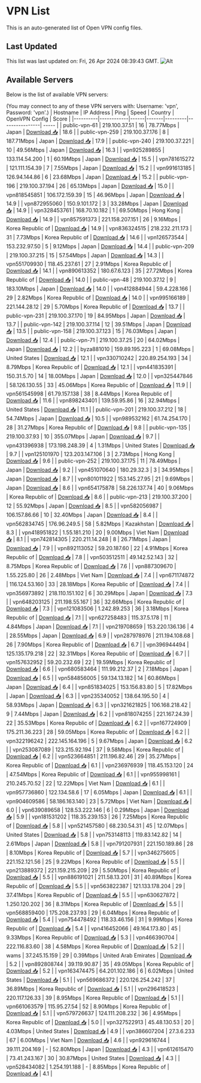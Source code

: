 # VPN List

This is an auto-generated list of Open VPN config files.

## Last Updated

This list was last updated on: Fri, 26 Apr 2024 08:39:43 GMT.
![Alt](https://repobeats.axiom.co/api/embed/186b98318ef1479477931607c1ad7d823f12451f.svg "Repobeats analytics image")

## Available Servers

Below is the list of available VPN servers:

(You may connect to any of these VPN servers with: Username: 'vpn', Password: 'vpn'.)
| Hostname | IP Address | Ping | Speed | Country | OpenVPN Config | Score |
|----------|------------|------|-------|---------|----------------| ----- |
| public-vpn-61 | 219.100.37.51 | 16 | 78.77Mbps | Japan | [Download 📥](./configs/server_0_JP.ovpn) | 18.6 |
| public-vpn-259 | 219.100.37.176 | 8 | 187.71Mbps | Japan | [Download 📥](./configs/server_1_JP.ovpn) | 17.9 |
| public-vpn-240 | 219.100.37.221 | 10 | 49.56Mbps | Japan | [Download 📥](./configs/server_2_JP.ovpn) | 16.3 |
| vpn925289855 | 133.114.54.200 | 1 | 60.19Mbps | Japan | [Download 📥](./configs/server_3_JP.ovpn) | 15.5 |
| vpn781615272 | 121.111.154.39 | 7 | 7.55Mbps | Japan | [Download 📥](./configs/server_4_JP.ovpn) | 15.2 |
| vpn991613185 | 126.94.144.86 | 6 | 23.68Mbps | Japan | [Download 📥](./configs/server_5_JP.ovpn) | 15.2 |
| public-vpn-196 | 219.100.37.194 | 26 | 65.13Mbps | Japan | [Download 📥](./configs/server_6_JP.ovpn) | 15.0 |
| vpn818545851 | 106.172.159.39 | 15 | 46.96Mbps | Japan | [Download 📥](./configs/server_7_JP.ovpn) | 14.9 |
| vpn872955060 | 150.9.101.172 | 3 | 33.28Mbps | Japan | [Download 📥](./configs/server_8_JP.ovpn) | 14.9 |
| vpn328453761 | 168.70.10.182 | 1 | 69.50Mbps | Hong Kong | [Download 📥](./configs/server_9_HK.ovpn) | 14.9 |
| vpn857591373 | 221.158.207.151 | 26 | 9.16Mbps | Korea Republic of | [Download 📥](./configs/server_10_KR.ovpn) | 14.9 |
| vpn836324515 | 218.232.211.173 | 31 | 7.73Mbps | Korea Republic of | [Download 📥](./configs/server_11_KR.ovpn) | 14.6 |
| vpn126573544 | 153.232.97.50 | 5 | 9.12Mbps | Japan | [Download 📥](./configs/server_12_JP.ovpn) | 14.4 |
| public-vpn-209 | 219.100.37.215 | 15 | 57.54Mbps | Japan | [Download 📥](./configs/server_13_JP.ovpn) | 14.3 |
| vpn551709930 | 118.45.237.61 | 27 | 2.91Mbps | Korea Republic of | [Download 📥](./configs/server_14_KR.ovpn) | 14.1 |
| vpn890613352 | 180.67.6.123 | 35 | 27.72Mbps | Korea Republic of | [Download 📥](./configs/server_15_KR.ovpn) | 14.0 |
| public-vpn-48 | 219.100.37.12 | 9 | 183.10Mbps | Japan | [Download 📥](./configs/server_16_JP.ovpn) | 14.0 |
| vpn412884944 | 59.4.228.166 | 29 | 2.82Mbps | Korea Republic of | [Download 📥](./configs/server_17_KR.ovpn) | 14.0 |
| vpn995166189 | 221.144.28.12 | 29 | 5.70Mbps | Korea Republic of | [Download 📥](./configs/server_18_KR.ovpn) | 13.7 |
| public-vpn-231 | 219.100.37.170 | 19 | 84.95Mbps | Japan | [Download 📥](./configs/server_19_JP.ovpn) | 13.7 |
| public-vpn-142 | 219.100.37.114 | 12 | 39.51Mbps | Japan | [Download 📥](./configs/server_20_JP.ovpn) | 13.5 |
| public-vpn-158 | 219.100.37.123 | 15 | 76.03Mbps | Japan | [Download 📥](./configs/server_21_JP.ovpn) | 12.4 |
| public-vpn-71 | 219.100.37.25 | 20 | 64.02Mbps | Japan | [Download 📥](./configs/server_22_JP.ovpn) | 12.2 |
| byza881010 | 159.89.195.223 | 1 | 69.08Mbps | United States | [Download 📥](./configs/server_23_US.ovpn) | 12.1 |
| vpn330710242 | 220.89.254.193 | 34 | 8.79Mbps | Korea Republic of | [Download 📥](./configs/server_24_KR.ovpn) | 12.1 |
| vpn441835391 | 150.31.5.70 | 14 | 18.00Mbps | Japan | [Download 📥](./configs/server_25_JP.ovpn) | 12.0 |
| vpn325447846 | 58.126.130.55 | 33 | 45.06Mbps | Korea Republic of | [Download 📥](./configs/server_26_KR.ovpn) | 11.9 |
| vpn561545998 | 61.79.157.138 | 38 | 8.44Mbps | Korea Republic of | [Download 📥](./configs/server_27_KR.ovpn) | 11.6 |
| vpn898243401 | 139.59.95.86 | 16 | 32.94Mbps | United States | [Download 📥](./configs/server_28_US.ovpn) | 11.1 |
| public-vpn-201 | 219.100.37.212 | 18 | 54.74Mbps | Japan | [Download 📥](./configs/server_29_JP.ovpn) | 10.5 |
| vpn989532162 | 61.74.254.170 | 28 | 31.27Mbps | Korea Republic of | [Download 📥](./configs/server_30_KR.ovpn) | 9.8 |
| public-vpn-135 | 219.100.37.93 | 10 | 355.07Mbps | Japan | [Download 📥](./configs/server_31_JP.ovpn) | 9.7 |
| vpn431396938 | 173.198.248.39 | 4 | 1.31Mbps | United States | [Download 📥](./configs/server_32_US.ovpn) | 9.7 |
| vpn125101970 | 123.203.147.106 | 3 | 2.73Mbps | Hong Kong | [Download 📥](./configs/server_33_HK.ovpn) | 9.6 |
| public-vpn-252 | 219.100.37.175 | 11 | 78.49Mbps | Japan | [Download 📥](./configs/server_34_JP.ovpn) | 9.2 |
| vpn451070640 | 180.29.32.3 | 3 | 34.95Mbps | Japan | [Download 📥](./configs/server_35_JP.ovpn) | 8.7 |
| vpn801011922 | 153.145.27.95 | 21 | 9.69Mbps | Japan | [Download 📥](./configs/server_36_JP.ovpn) | 8.6 |
| vpn654175878 | 58.226.137.74 | 40 | 9.06Mbps | Korea Republic of | [Download 📥](./configs/server_37_KR.ovpn) | 8.6 |
| public-vpn-213 | 219.100.37.200 | 12 | 55.92Mbps | Japan | [Download 📥](./configs/server_38_JP.ovpn) | 8.5 |
| vpn582056987 | 106.157.86.66 | 10 | 32.40Mbps | Japan | [Download 📥](./configs/server_39_JP.ovpn) | 8.4 |
| vpn562834745 | 176.96.249.5 | 58 | 5.82Mbps | Kazakhstan | [Download 📥](./configs/server_40_KZ.ovpn) | 8.3 |
| vpn418951822 | 1.55.181.210 | 20 | 9.00Mbps | Viet Nam | [Download 📥](./configs/server_41_VN.ovpn) | 8.1 |
| vpn742814305 | 220.211.14.248 | 8 | 26.71Mbps | Japan | [Download 📥](./configs/server_42_JP.ovpn) | 7.9 |
| vpn892113052 | 59.20.187.60 | 22 | 4.91Mbps | Korea Republic of | [Download 📥](./configs/server_43_KR.ovpn) | 7.8 |
| vpn503512511 | 49.142.52.143 | 32 | 8.75Mbps | Korea Republic of | [Download 📥](./configs/server_44_KR.ovpn) | 7.6 |
| vpn887309670 | 1.55.225.80 | 26 | 2.48Mbps | Viet Nam | [Download 📥](./configs/server_45_VN.ovpn) | 7.4 |
| vpn671174872 | 116.124.53.160 | 33 | 28.18Mbps | Korea Republic of | [Download 📥](./configs/server_46_KR.ovpn) | 7.4 |
| vpn356973892 | 218.110.151.102 | 6 | 30.29Mbps | Japan | [Download 📥](./configs/server_47_JP.ovpn) | 7.3 |
| vpn648203125 | 211.198.55.167 | 36 | 32.66Mbps | Korea Republic of | [Download 📥](./configs/server_48_KR.ovpn) | 7.3 |
| vpn121083506 | 1.242.89.253 | 36 | 3.18Mbps | Korea Republic of | [Download 📥](./configs/server_49_KR.ovpn) | 7.1 |
| vpn627258483 | 115.37.5.178 | 11 | 4.84Mbps | Japan | [Download 📥](./configs/server_50_JP.ovpn) | 7.1 |
| vpn219708659 | 153.220.136.136 | 4 | 28.55Mbps | Japan | [Download 📥](./configs/server_51_JP.ovpn) | 6.9 |
| vpn287978976 | 211.194.108.68 | 26 | 7.90Mbps | Korea Republic of | [Download 📥](./configs/server_52_KR.ovpn) | 6.7 |
| vpn396944494 | 125.135.179.218 | 22 | 32.31Mbps | Korea Republic of | [Download 📥](./configs/server_53_KR.ovpn) | 6.7 |
| vpn157632952 | 59.20.232.69 | 22 | 19.59Mbps | Korea Republic of | [Download 📥](./configs/server_54_KR.ovpn) | 6.6 |
| vpn680583464 | 111.99.212.37 | 2 | 7.18Mbps | Japan | [Download 📥](./configs/server_55_JP.ovpn) | 6.5 |
| vpn584856005 | 59.134.13.182 | 14 | 60.86Mbps | Japan | [Download 📥](./configs/server_56_JP.ovpn) | 6.4 |
| vpn851834025 | 153.156.83.80 | 5 | 17.82Mbps | Japan | [Download 📥](./configs/server_57_JP.ovpn) | 6.3 |
| vpn235340052 | 138.64.195.50 | 4 | 58.93Mbps | Japan | [Download 📥](./configs/server_58_JP.ovpn) | 6.3 |
| vpn321621825 | 106.168.218.42 | 9 | 7.44Mbps | Japan | [Download 📥](./configs/server_59_JP.ovpn) | 6.2 |
| vpn818074255 | 221.167.24.39 | 22 | 35.53Mbps | Korea Republic of | [Download 📥](./configs/server_60_KR.ovpn) | 6.2 |
| vpn167724909 | 175.211.36.223 | 28 | 59.05Mbps | Korea Republic of | [Download 📥](./configs/server_61_KR.ovpn) | 6.2 |
| vpn322196242 | 222.145.164.196 | 5 | 9.67Mbps | Japan | [Download 📥](./configs/server_62_JP.ovpn) | 6.2 |
| vpn253087089 | 123.215.92.194 | 37 | 9.58Mbps | Korea Republic of | [Download 📥](./configs/server_63_KR.ovpn) | 6.2 |
| vpn523664851 | 211.196.82.46 | 29 | 35.27Mbps | Korea Republic of | [Download 📥](./configs/server_64_KR.ovpn) | 6.1 |
| vpn236976939 | 118.45.153.120 | 24 | 47.54Mbps | Korea Republic of | [Download 📥](./configs/server_65_KR.ovpn) | 6.1 |
| vpn955998161 | 210.245.70.52 | 22 | 12.22Mbps | Viet Nam | [Download 📥](./configs/server_66_VN.ovpn) | 6.1 |
| vpn957736860 | 122.134.58.6 | 17 | 6.05Mbps | Japan | [Download 📥](./configs/server_67_JP.ovpn) | 6.1 |
| vpn904609586 | 58.186.163.140 | 23 | 5.72Mbps | Viet Nam | [Download 📥](./configs/server_68_VN.ovpn) | 6.0 |
| vpn639089658 | 128.53.222.146 | 6 | 0.29Mbps | Japan | [Download 📥](./configs/server_69_JP.ovpn) | 5.9 |
| vpn181531202 | 118.35.239.153 | 26 | 7.25Mbps | Korea Republic of | [Download 📥](./configs/server_70_KR.ovpn) | 5.8 |
| vpn521457580 | 68.230.54.31 | 45 | 12.07Mbps | United States | [Download 📥](./configs/server_71_US.ovpn) | 5.8 |
| vpn753148113 | 119.83.142.82 | 14 | 2.61Mbps | Japan | [Download 📥](./configs/server_72_JP.ovpn) | 5.8 |
| vpn791207931 | 221.150.189.86 | 28 | 8.10Mbps | Korea Republic of | [Download 📥](./configs/server_73_KR.ovpn) | 5.7 |
| vpn346275605 | 221.152.121.56 | 25 | 9.22Mbps | Korea Republic of | [Download 📥](./configs/server_74_KR.ovpn) | 5.5 |
| vpn213889372 | 221.159.215.209 | 29 | 5.50Mbps | Korea Republic of | [Download 📥](./configs/server_75_KR.ovpn) | 5.5 |
| vpn886191021 | 211.58.13.201 | 31 | 40.89Mbps | Korea Republic of | [Download 📥](./configs/server_76_KR.ovpn) | 5.5 |
| vpn563822387 | 121.133.178.204 | 29 | 37.41Mbps | Korea Republic of | [Download 📥](./configs/server_77_KR.ovpn) | 5.5 |
| vpn630627872 | 1.250.120.202 | 36 | 8.31Mbps | Korea Republic of | [Download 📥](./configs/server_78_KR.ovpn) | 5.5 |
| vpn568859400 | 175.208.237.93 | 29 | 6.04Mbps | Korea Republic of | [Download 📥](./configs/server_79_KR.ovpn) | 5.4 |
| vpn754478492 | 118.33.46.156 | 31 | 9.99Mbps | Korea Republic of | [Download 📥](./configs/server_80_KR.ovpn) | 5.4 |
| vpn416452066 | 49.164.173.80 | 45 | 9.33Mbps | Korea Republic of | [Download 📥](./configs/server_81_KR.ovpn) | 5.3 |
| vpn466390704 | 222.116.83.60 | 38 | 4.58Mbps | Korea Republic of | [Download 📥](./configs/server_82_KR.ovpn) | 5.2 |
| wams | 37.245.15.159 | 29 | 0.39Mbps | United Arab Emirates | [Download 📥](./configs/server_83_AE.ovpn) | 5.2 |
| vpn892808744 | 39.119.90.87 | 35 | 49.05Mbps | Korea Republic of | [Download 📥](./configs/server_84_KR.ovpn) | 5.2 |
| vpn163474475 | 64.201.102.186 | 6 | 6.02Mbps | United States | [Download 📥](./configs/server_85_US.ovpn) | 5.1 |
| vpn569686372 | 220.126.254.242 | 37 | 36.89Mbps | Korea Republic of | [Download 📥](./configs/server_86_KR.ovpn) | 5.1 |
| vpn296418523 | 220.117.126.33 | 39 | 8.95Mbps | Korea Republic of | [Download 📥](./configs/server_87_KR.ovpn) | 5.1 |
| vpn661063579 | 115.95.27.54 | 52 | 8.90Mbps | Korea Republic of | [Download 📥](./configs/server_88_KR.ovpn) | 5.1 |
| vpn579726637 | 124.111.208.232 | 36 | 4.95Mbps | Korea Republic of | [Download 📥](./configs/server_89_KR.ovpn) | 5.0 |
| vpn327522913 | 45.48.130.53 | 20 | 4.03Mbps | United States | [Download 📥](./configs/server_90_US.ovpn) | 4.9 |
| vpn386607204 | 27.3.6.233 | 67 | 6.00Mbps | Viet Nam | [Download 📥](./configs/server_91_VN.ovpn) | 4.6 |
| vpn929616744 | 39.111.204.169 | - | 52.80Mbps | Japan | [Download 📥](./configs/server_92_JP.ovpn) | 4.3 |
| vpn612615470 | 73.41.243.167 | 30 | 30.87Mbps | United States | [Download 📥](./configs/server_93_US.ovpn) | 4.3 |
| vpn528434082 | 1.254.191.188 | - | 8.85Mbps | Korea Republic of | [Download 📥](./configs/server_94_KR.ovpn) | 4.1 |
